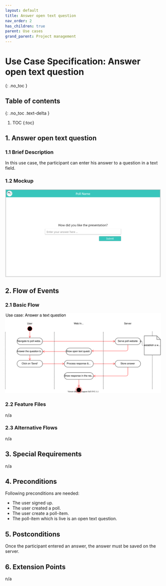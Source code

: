 ```yaml
---
layout: default
title: Answer open text question
nav_order: 2
has_children: true
parent: Use cases
grand_parent: Project management
---
```

# Use Case Specification: Answer open text question
{: .no_toc }

## Table of contents
{: .no_toc .text-delta }

1. TOC
{:toc}

## 1. Answer open text question
### 1.1 Brief Description
In this use case, the participant can enter his answer to a question in a text field.
### 1.2 Mockup
![Mock](../../media/use-cases/answer-open-text-question/step-1.png)

## 2. Flow of Events
### 2.1 Basic Flow
![Activity diagram](../../media/use-cases/answer-open-text-question/activity-diagram-answer-text-question.svg)

### 2.2 Feature Files
n/a
### 2.3 Alternative Flows
n/a
## 3. Special Requirements
n/a
## 4. Preconditions
Following preconditions are needed:
- The user signed up.
- The user created a poll.
- The user create a poll-item.
- The poll-item which is live is an open text question.
## 5. Postconditions
Once the participant entered an answer, the answer must be saved on the server.
## 6. Extension Points
n/a